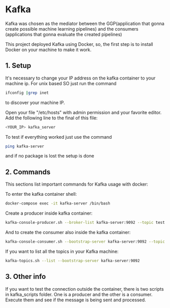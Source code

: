 
# Kafka

Kafka was chosen as the mediator between the GGP(application that gonna create possible machine learning pipelines) and the consumers (applications
that gonna evaluate the created pipelines)

This project deployed Kafka using Docker, so, the first step is to install Docker on your machine to make it work.

## 1. Setup

It's necessary to change your IP address on the kafka container to your machine ip.
For unix based SO just run the command 

```bash
ifconfig |grep inet
```

to discover your machine IP. 

Open your file "/etc/hosts" with admin permission and your favorite editor.
Add the following line to the final of this file:

```bash
<YOUR_IP> kafka_server
```

To test if everything worked just use the command

```bash
ping kafka-server
```

and if no package is lost the setup is done

## 2. Commands

This sections list important commands for Kafka usage with docker:

To enter the kafka container shell:

```bash
docker-compose exec -it kafka-server /bin/bash
```

Create a producer inside kafka container:

```bash
kafka-console-producer.sh --broker-list kafka-server:9092 --topic test
```

And to create the consumer also inside the kafka container:

```bash
kafka-console-consumer.sh --bootstrap-server kafka-server:9092 --topic test
```

If you want to list all the topics in your Kafka machine:

```bash
kafka-topics.sh --list --bootstrap-server kafka-server:9092
```

## 3. Other info

If you want to test the connection outside the container, there is two scripts
in kafka_scripts folder. One is a producer and the other is a consumer. Execute
them and see if the message is being sent and processed.